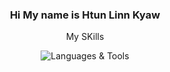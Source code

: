 <div align="center">
  <h3>
    <span>Hi My name is  <strong>Htun Linn Kyaw</strong></span>
  </h3>
</div>

<p align="center">
  My SKills
</p>

<p align="center">
  <img src="https://skillicons.dev/icons?i=javascript,html,css,tailwind,nodejs,nextjs,git,mysql,figma,vercel,github,react,astro" alt="Languages & Tools">
</p>


